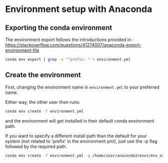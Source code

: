 # Environment setup with Anaconda

## Exporting the conda environment
The environment export follows the introductions provided in :
https://stackoverflow.com/questions/41274007/anaconda-export-environment-file

```bash
conda env export | grep -v "^prefix: " > environment.yml
```

## Create the environment
First, changing the environment name in `environment.yml` to your preferred name.

Either way, the other user then runs:
```bash
conda env create -f environment.yml
```
and the environment will get installed in their default conda environment path.

If you want to specify a different install path than the default for your system (not related to 'prefix' in the environment.yml), just use the -p flag followed by the required path.
```bash
conda env create -f environment.yml -p /home/user/anaconda3/envs/env_name
```